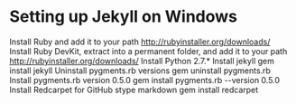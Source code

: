 # Setting up Jekyll on Windows
Install Ruby and add it to your path
        http://rubyinstaller.org/downloads/
    Install Ruby DevKit, extract into a permanent folder, and add it to your path
        http://rubyinstaller.org/downloads/
    Install Python 2.7.*
    Install jekyll
        gem install jekyll
    Uninstall pygments.rb versions
        gem uninstall pygments.rb
    Install pygments.rb version 0.5.0
        gem install pygments.rb --version 0.5.0
    Install Redcarpet for GitHub stype markdown
        gem install redcarpet
